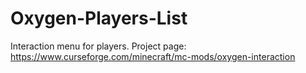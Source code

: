 # Oxygen-Players-List
Interaction menu for players.
Project page: https://www.curseforge.com/minecraft/mc-mods/oxygen-interaction